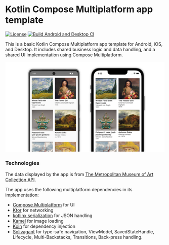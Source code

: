 # Kotlin Compose Multiplatform app template

[![License](https://img.shields.io/badge/License-Apache_2.0-blue.svg)](https://opensource.org/licenses/Apache-2.0)
[![Build Android and Desktop CI](https://github.com/hoc081098/KMP-Compose-App-Template-solivagant/actions/workflows/gradle.yml/badge.svg)](https://github.com/hoc081098/KMP-Compose-App-Template-solivagant/actions/workflows/gradle.yml)

This is a basic Kotlin Compose Multiplatform app template for Android, iOS, and Desktop.
It includes shared business logic and data handling, and a shared UI implementation using Compose Multiplatform.

![Screenshots of the app](images/screenshots.png)

### Technologies

The data displayed by the app is from [The Metropolitan Museum of Art Collection API](https://metmuseum.github.io/).

The app uses the following multiplatform dependencies in its implementation:

- [Compose Multiplatform](https://jb.gg/compose) for UI
- [Ktor](https://ktor.io/) for networking
- [kotlinx.serialization](https://github.com/Kotlin/kotlinx.serialization) for JSON handling
- [Kamel](https://github.com/Kamel-Media/Kamel) for image loading
- [Koin](https://github.com/InsertKoinIO/koin) for dependency injection
- [Solivagant](https://github.com/hoc081098/solivagant) for type-safe navigation, ViewModel, SavedStateHandle, Lifecycle, Multi-Backstacks, Transitions, Back-press handling.

